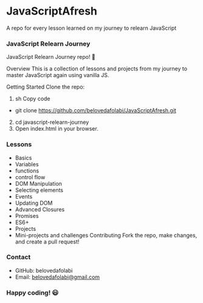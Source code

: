 # JavaScriptAfresh

A repo for every lesson learned on my journey to relearn JavaScript
### JavaScript Relearn Journey
JavaScript Relearn Journey repo! 🚀

Overview
This is a collection of lessons and projects from my journey to master JavaScript again using vanilla JS.

Getting Started
Clone the repo:
1. sh Copy code
* git clone https://github.com/belovedafolabi/JavaScriptAfresh.git
2. cd javascript-relearn-journey
3. Open index.html in your browser.

### Lessons
* Basics
* Variables
* functions
* control flow
* DOM Manipulation
* Selecting elements
* Events
* Updating DOM
* Advanced Closures
* Promises
* ES6+
* Projects
* Mini-projects and challenges
Contributing
Fork the repo, make changes, and create a pull request!

### Contact
* GitHub: belovedafolabi
* Email: belovedafolabi@gmail.com

### Happy coding! 😃
